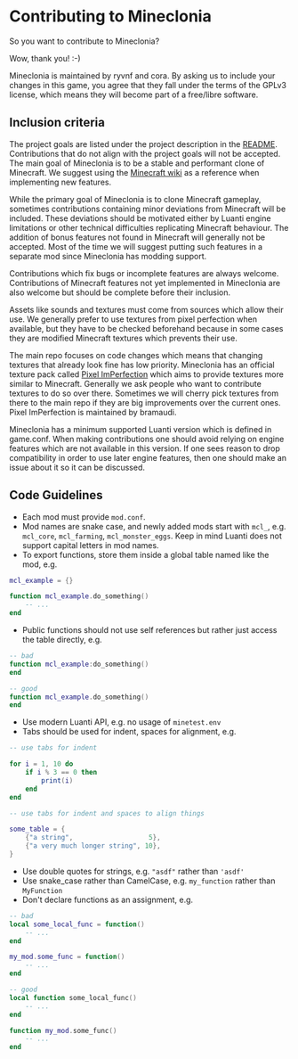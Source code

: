 # Contributing to Mineclonia
So you want to contribute to Mineclonia?

Wow, thank you! :-)

Mineclonia is maintained by ryvnf and cora. By asking us to include your
changes in this game, you agree that they fall under the terms of the GPLv3
license, which means they will become part of a free/libre software.

## Inclusion criteria
The project goals are listed under the project description in the
[README](./src/branch/main/README.md). Contributions that do not align with the project goals
will not be accepted. The main goal of Mineclonia is to be a stable and
performant clone of Minecraft. We suggest using the
[Minecraft wiki](https://minecraft.wiki/w/Minecraft_Wiki) as a
reference when implementing new features.

While the primary goal of Mineclonia is to clone Minecraft gameplay, sometimes
contributions containing minor deviations from Minecraft will be included. These
deviations should be motivated either by Luanti engine limitations or other
technical difficulties replicating Minecraft behaviour. The addition of bonus
features not found in Minecraft will generally not be accepted. Most of the time
we will suggest putting such features in a separate mod since Mineclonia has
modding support.

Contributions which fix bugs or incomplete features are always welcome.
Contributions of Minecraft features not yet implemented in Mineclonia are also
welcome but should be complete before their inclusion.

Assets like sounds and textures must come from sources which allow their use.
We generally prefer to use textures from pixel perfection when available, but
they have to be checked beforehand because in some cases they are modified
Minecraft textures which prevents their use.

The main repo focuses on code changes which means that changing textures that
already look fine has low priority. Mineclonia has an official texture pack
called [Pixel ImPerfection](https://codeberg.org/mineclonia/pixel_imperfection)
which aims to provide textures more similar to Minecraft. Generally we ask
people who want to contribute textures to do so over there. Sometimes we will
cherry pick textures from there to the main repo if they are big improvements
over the current ones. Pixel ImPerfection is maintained by bramaudi.

Mineclonia has a minimum supported Luanti version which is defined in
game.conf. When making contributions one should avoid relying on engine
features which are not available in this version. If one sees reason to drop
compatibility in order to use later engine features, then one should make an
issue about it so it can be discussed.

## Code Guidelines
* Each mod must provide `mod.conf`.
* Mod names are snake case, and newly added mods start with `mcl_`, e.g.
  `mcl_core`, `mcl_farming`, `mcl_monster_eggs`. Keep in mind Luanti does not
  support capital letters in mod names.
* To export functions, store them inside a global table named like the mod,
  e.g.

```lua
mcl_example = {}

function mcl_example.do_something()
	-- ...
end
```

* Public functions should not use self references but rather just access the
  table directly, e.g.

```lua
-- bad
function mcl_example:do_something()
end

-- good
function mcl_example.do_something()
end
```

* Use modern Luanti API, e.g. no usage of `minetest.env`
* Tabs should be used for indent, spaces for alignment, e.g.

```lua
-- use tabs for indent

for i = 1, 10 do
	if i % 3 == 0 then
		print(i)
	end
end

-- use tabs for indent and spaces to align things

some_table = {
	{"a string",                   5},
	{"a very much longer string", 10},
}
```

* Use double quotes for strings, e.g. `"asdf"` rather than `'asdf'`
* Use snake_case rather than CamelCase, e.g. `my_function` rather than
  `MyFunction`
* Don't declare functions as an assignment, e.g.

```lua
-- bad
local some_local_func = function()
	-- ...
end

my_mod.some_func = function()
	-- ...
end

-- good
local function some_local_func()
	-- ...
end

function my_mod.some_func()
	-- ...
end
```
